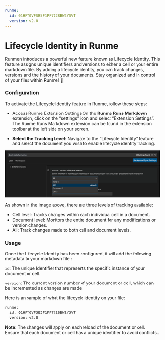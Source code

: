 ```yaml
---
runme:
  id: 01HFY0VFSB5F1PF7C28BW2YSVT
  version: v2.0
---
```


# Lifecycle Identity in Runme

Runmen introduces a powerful new feature known as Lifecycle Identity. This feature assigns unique identifiers and versions to either a cell or your entire markdown file. By adding a lifecycle identity, you can track changes, versions and the history of your documents.  Stay organized and in control of your files within Runme! 🚀

### Configuration

To activate the Lifecycle Identity feature in Runme, follow these steps:

* Access Runme Extension Settings On the **Runme Runs Markdown** extension, click on the “settings” icon and select “Extension Settings”. The Runme Runs Markdown extension can be found in the extension toolbar at the left side on your screen.

* **Select the Tracking Level**:  Navigate to the “Lifecycle Identity” feature and select the document you wish to enable lifecycle identity tracking. 

![lifecycle](../../static/img/lifecycle-identity1.png)

As shown in the image above, there are three levels of tracking available: 

* Cell level: Tracks changes within each individual cell in a document.
* Document level: Monitors the entire document for any modifications or version changes.
* All: Track changes made to both cell and document levels.

### Usage

Once the Lifecycle Identity has been configured, it will add the following metadata to your markdown file :

`id`: The unique Identifier that represents the specific instance of your document or cell.

`version`: The current version number of your document or cell, which can be incremented as changes are made.

Here is an sample of what the lifecycle identity on your file:

```sh {"id":"01HFYHDGTT1BNMZD3CBCKHQGG0"}
runme:
  id: 01HFY0VFSB5F1PF7C28BW2YSVT
  version: v2.0
```

**Note**:
The changes will apply on each reload of the document or cell. Ensure that each document or cell has a unique identifier to avoid conflicts..